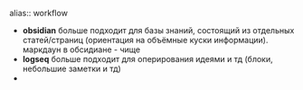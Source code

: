 alias:: workflow

- **obsidian** больше подходит для базы знаний, состоящий из отдельных статей/страниц (ориентация на объёмные куски информации). маркдаун в обсидиане - чище
- **logseq** больше подходит для оперирования идеями и тд (блоки, небольшие заметки и тд)
-